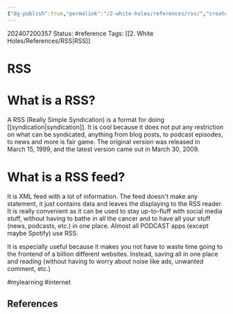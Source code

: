 ```yaml
---
{"dg-publish":true,"permalink":"/2-white-holes/references/rss/","created":"2025-01-22T11:17:14.717-05:00","updated":"2024-07-20T03:57:45.548-04:00"}
---
```


202407200357
Status: #reference
Tags: [[2. White Holes/References/RSS\|RSS]]
# RSS

# What is a RSS?
A RSS (Really Simple Syndication) is a format for doing [[syndication\|syndication]]. It is cool because it does not put any restriction on what can be syndicated, anything from blog posts, to podcast episodes, to news and more is fair game. The original version was released in March 15, 1999, and the latest version came out in March 30, 2009.  

# What is a RSS feed?
It is XML feed with a lot of information. The feed doesn't make any statement, it just contains data and leaves the displaying to the RSS reader. It is really convenient as it can be used to stay up-to-fluff with social media stuff, without having to bathe in all the cancer and to have all your stuff (news, podcasts, etc.) in one place. Almost all PODCAST apps (except maybe Spotify) use RSS.

It is especially useful because it makes you not have to waste time going to the frontend of a billion different websites. Instead, saving all in one place and reading (without having to worry about noise like ads, unwanted comment, etc.)

#mylearning #internet

## References

